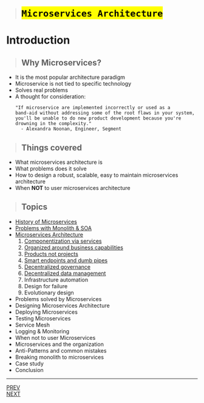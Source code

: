 > # <mark>`Microservices Architecture`</mark>

# Introduction

> ## Why Microservices?

-   It is the most popular architecture paradigm
-   Microservice is not tied to specific technology
-   Solves real problems
-   A thought for consideration:
    ```text
    "If microservice are implemented incorrectly or used as a
    band-aid without addressing some of the root flaws in your system,
    you'll be unable to do new product development because you're drowning in the complexity."
      - Alexandra Noonan, Engineer, Segment
    ```

> ## Things covered

-   What microservices architecture is
-   What problems does it solve
-   How to design a robust, scalable, easy to maintain microservices architecture
-   When **NOT** to user microservices architecture

> ## Topics

-   [History of Microservices](topics/01/01-history-of-microservices.md)
-   [Problems with Monolith & SOA](topics/02/02-problems-with-monolith-and-SOA.md)
-   [Microservices Architecture](topics/03/03-microservices-architecture.md)
    1.  [Componentization via services](./topics/03/03A/03A-componentization.md)
    1.  [Organized around business capabilities](./topics/03/03B/03B-business-capabilities.md)
    1.  [Products not projects](./topics/03/03C/03C-products-not-projects.md)
    1.  [Smart endpoints and dumb pipes](./topics/03/03D/03D-smart-endpoints-and-dump-pipes.md)
    1.  [Decentralized governance](./topics/03/03E/03E-decentralized-governance.md)
    1.  [Decentralized data management](./topics/03/03F/03F-decentralized-data-management.md)
    1.  Infrastructure automation
    1.  Design for failure
    1.  Evolutionary design
-   Problems solved by Microservices
-   Designing Microservices Architecture
-   Deploying Microservices
-   Testing Microservices
-   Service Mesh
-   Logging & Monitoring
-   When not to user Microservices
-   Microservices and the organization
-   Anti-Patterns and common mistakes
-   Breaking monolith to microservices
-   Case study
-   Conclusion

---

[PREV](./intro.md) <span style="margin-left:85vw"></span> [NEXT](./topics/01/01-history-of-microservices.md)
